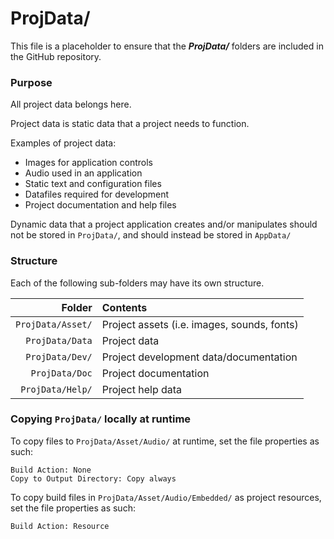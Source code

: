 ﻿# ProjData/
This file is a placeholder to ensure that the ***ProjData/*** folders are included in the GitHub repository.

### Purpose
All project data belongs here.

Project data is static data that a project needs to function.

Examples of project data:
* Images for application controls
* Audio used in an application
* Static text and configuration files
* Datafiles required for development
* Project documentation and help files

Dynamic data that a project application creates and/or manipulates should not be stored in `ProjData/`, and should instead be stored in `AppData/`

### Structure
Each of the following sub-folders may have its own structure.

| Folder            | Contents                                     |
|------------------:|:---------------------------------------------|
| `ProjData/Asset/` | Project assets (i.e. images, sounds, fonts)  |
| `ProjData/Data`   | Project data                                 |
| `ProjData/Dev/`   | Project development data/documentation       |
| `ProjData/Doc`    | Project documentation                        |
| `ProjData/Help/`  | Project help data                            |

### Copying `ProjData/` locally at runtime

To copy files to `ProjData/Asset/Audio/` at runtime, set the file properties as such:
```
Build Action: None
Copy to Output Directory: Copy always
```

To copy build files in `ProjData/Asset/Audio/Embedded/` as project resources, set the file properties as such:
```
Build Action: Resource
```